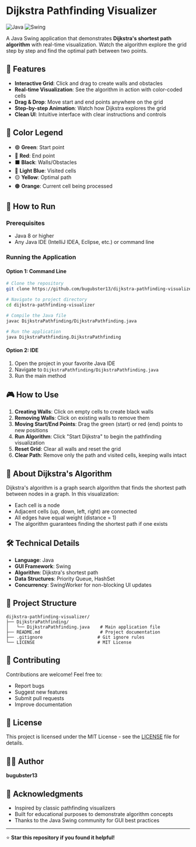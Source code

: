 # Dijkstra Pathfinding Visualizer

![Java](https://img.shields.io/badge/Java-ED8B00?style=for-the-badge&logo=java&logoColor=white)
![Swing](https://img.shields.io/badge/Swing-GUI-blue?style=for-the-badge)

A Java Swing application that demonstrates **Dijkstra's shortest path algorithm** with real-time visualization. Watch the algorithm explore the grid step by step and find the optimal path between two points.

## 🎯 Features

- **Interactive Grid**: Click and drag to create walls and obstacles
- **Real-time Visualization**: See the algorithm in action with color-coded cells
- **Drag & Drop**: Move start and end points anywhere on the grid
- **Step-by-step Animation**: Watch how Dijkstra explores the grid
- **Clean UI**: Intuitive interface with clear instructions and controls

## 🎨 Color Legend

- 🟢 **Green**: Start point
- 🔴 **Red**: End point  
- ⬛ **Black**: Walls/Obstacles
- 🔵 **Light Blue**: Visited cells
- 🟡 **Yellow**: Optimal path
- 🟠 **Orange**: Current cell being processed

## 🚀 How to Run

### Prerequisites
- Java 8 or higher
- Any Java IDE (IntelliJ IDEA, Eclipse, etc.) or command line

### Running the Application

#### Option 1: Command Line
```bash
# Clone the repository
git clone https://github.com/bugubster13/dijkstra-pathfinding-visualizer.git

# Navigate to project directory
cd dijkstra-pathfinding-visualizer

# Compile the Java file
javac DijkstraPathfinding/DijkstraPathfinding.java

# Run the application
java DijkstraPathfinding.DijkstraPathfinding
```

#### Option 2: IDE
1. Open the project in your favorite Java IDE
2. Navigate to `DijkstraPathfinding/DijkstraPathfinding.java`
3. Run the main method

## 🎮 How to Use

1. **Creating Walls**: Click on empty cells to create black walls
2. **Removing Walls**: Click on existing walls to remove them
3. **Moving Start/End Points**: Drag the green (start) or red (end) points to new positions
4. **Run Algorithm**: Click "Start Dijkstra" to begin the pathfinding visualization
5. **Reset Grid**: Clear all walls and reset the grid
6. **Clear Path**: Remove only the path and visited cells, keeping walls intact

## 📖 About Dijkstra's Algorithm

Dijkstra's algorithm is a graph search algorithm that finds the shortest path between nodes in a graph. In this visualization:

- Each cell is a node
- Adjacent cells (up, down, left, right) are connected
- All edges have equal weight (distance = 1)
- The algorithm guarantees finding the shortest path if one exists

## 🛠️ Technical Details

- **Language**: Java
- **GUI Framework**: Swing
- **Algorithm**: Dijkstra's shortest path
- **Data Structures**: Priority Queue, HashSet
- **Concurrency**: SwingWorker for non-blocking UI updates

## 📁 Project Structure

```
dijkstra-pathfinding-visualizer/
├── DijkstraPathfinding/
│   └── DijkstraPathfinding.java    # Main application file
├── README.md                       # Project documentation
├── .gitignore                     # Git ignore rules
└── LICENSE                        # MIT License
```

## 🤝 Contributing

Contributions are welcome! Feel free to:

- Report bugs
- Suggest new features
- Submit pull requests
- Improve documentation

## 📝 License

This project is licensed under the MIT License - see the [LICENSE](LICENSE) file for details.

## 👨‍💻 Author

**bugubster13**

## 🌟 Acknowledgments

- Inspired by classic pathfinding visualizers
- Built for educational purposes to demonstrate algorithm concepts
- Thanks to the Java Swing community for GUI best practices

---

⭐ **Star this repository if you found it helpful!**
